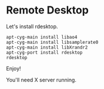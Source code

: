 Remote Desktop
==============

Let's install rdesktop.

```
apt-cyg-main install libao4
apt-cyg-main install libsamplerate0
apt-cyg-main install libXrandr2
apt-cyg-port install rdesktop
rdesktop
```

Enjoy!

You'll need X server running.